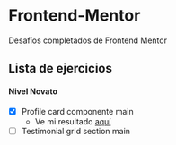 # Frontend-Mentor
Desafíos completados de Frontend Mentor

## Lista de ejercicios
#### Nivel Novato
- [x] Profile card componente main
   - Ve mi resultado [aquí](https://profile-card-component-jraqh2qim.vercel.app/)
- [ ] Testimonial grid section main
